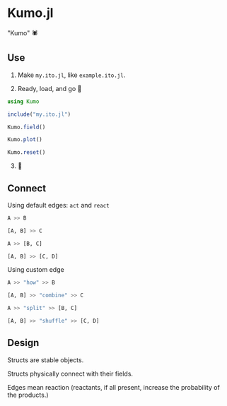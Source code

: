 # Kumo.jl

"Kumo" :spider:

## Use

1. Make `my.ito.jl`, like `example.ito.jl`.

2. Ready, load, and go :high_heel:

```jl
using Kumo

include("my.ito.jl")

Kumo.field()

Kumo.plot()

Kumo.reset()
```

3. :checkered_flag:

## Connect

Using default edges: `act` and `react`

```jl
A >> B

[A, B] >> C

A >> [B, C]

[A, B] >> [C, D]
```

Using custom edge

```jl
A >> "how" >> B

[A, B] >> "combine" >> C

A >> "split" >> [B, C]

[A, B] >> "shuffle" >> [C, D]
```

## Design

Structs are stable objects.

Structs physically connect with their fields.

Edges mean reaction (reactants, if all present, increase the probability of the products.)
